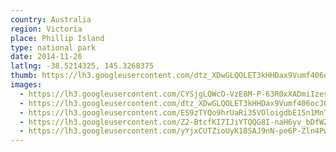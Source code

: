 ```yaml
---
country: Australia
region: Victoria
place: Phillip Island
type: national park
date: 2014-11-26
latlng: -38.5214325, 145.3268375
thumb: https://lh3.googleusercontent.com/dtz_XDwGLQOLET3kHHDax9Vumf406ocJ0KyfDzYnfaIHvLXUaF_rRxb9z6ofOe5qRCWQT2aTm1PUqdIS1g3DyOQ0So3LhjsBd8JjYAJZcAUuTLp_SRyplBWB0Y3w_2SJ4bWvBtTudw
images:
  - https://lh3.googleusercontent.com/CYSjgLQWcO-VzE8M-P-63R0xXADmiIzessjMjcZqVwHrcgSQhXduUSUIgW_7JWuJRXQmPkTBvDxg6RodoYKtE2DPLiqBHSpYlHKpXvnGMrFyPCIEMAk9OvkEHraWYVGVhnm6WWR8Kw
  - https://lh3.googleusercontent.com/dtz_XDwGLQOLET3kHHDax9Vumf406ocJ0KyfDzYnfaIHvLXUaF_rRxb9z6ofOe5qRCWQT2aTm1PUqdIS1g3DyOQ0So3LhjsBd8JjYAJZcAUuTLp_SRyplBWB0Y3w_2SJ4bWvBtTudw
  - https://lh3.googleusercontent.com/ES9zTYQo9hrUaRi35VOloigdbE15n1MnT52XDqrsMtCsAvGFOazeby39tXWmyU7OsyMqNpHeeOFJ4CFTre8dIsNSMh788oCnJKZIfxLaqyhsB39fxqC1Ff2W6s1IPQCTNc20gn5y1w
  - https://lh3.googleusercontent.com/Z2-BtcfKI7IJiYTQQG8I-naH6yv_bDfWZrUyECWuWqBGizFIlpiBiCqbn8t0I9MhZOYJ7jHZtVwbLbN2mUGi0zxHBkWVUm6jGwYzoRtB0s7R6MmkNzqCXykYqXhe3F6e1p_M0C1Txg
  - https://lh3.googleusercontent.com/yYjxCUTZioUyK18SAJ9nN-pe6P-Zln4PwQSTQbDxs-PRJdrmj71r9kXKi6BmVNJli4aNT9_7NdQtEq6wtNNEyZSi9SjdOYXDVXU_jwSHBGOUVaUh3Su47lKC6n6qjgvYKgnu6ScZ7w
---
```

